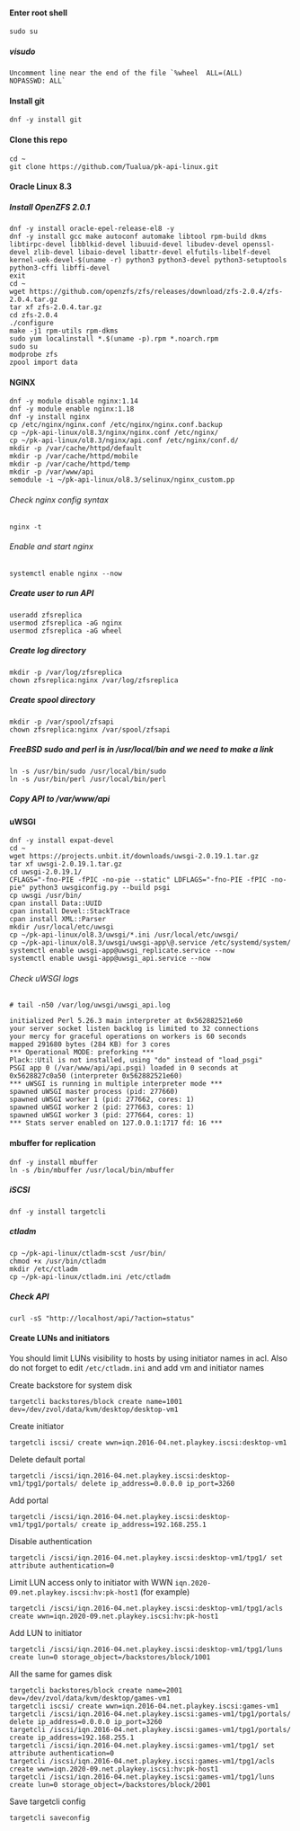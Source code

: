 
#### Enter root shell

    sudo su

##### visudo

    Uncomment line near the end of the file `%wheel  ALL=(ALL)       NOPASSWD: ALL`

#### Install git

    dnf -y install git

#### Clone this repo
    cd ~
    git clone https://github.com/Tualua/pk-api-linux.git

#### Oracle Linux 8.3
##### Install OpenZFS 2.0.1

    dnf -y install oracle-epel-release-el8 -y
    dnf -y install gcc make autoconf automake libtool rpm-build dkms libtirpc-devel libblkid-devel libuuid-devel libudev-devel openssl-devel zlib-devel libaio-devel libattr-devel elfutils-libelf-devel kernel-uek-devel-$(uname -r) python3 python3-devel python3-setuptools python3-cffi libffi-devel
    exit
    cd ~
    wget https://github.com/openzfs/zfs/releases/download/zfs-2.0.4/zfs-2.0.4.tar.gz
    tar xf zfs-2.0.4.tar.gz
    cd zfs-2.0.4
    ./configure
    make -j1 rpm-utils rpm-dkms
    sudo yum localinstall *.$(uname -p).rpm *.noarch.rpm    
    sudo su
    modprobe zfs
    zpool import data

#### NGINX

    dnf -y module disable nginx:1.14
    dnf -y module enable nginx:1.18
    dnf -y install nginx
    cp /etc/nginx/nginx.conf /etc/nginx/nginx.conf.backup
    cp ~/pk-api-linux/ol8.3/nginx/nginx.conf /etc/nginx/
    cp ~/pk-api-linux/ol8.3/nginx/api.conf /etc/nginx/conf.d/
    mkdir -p /var/cache/httpd/default
    mkdir -p /var/cache/httpd/mobile
    mkdir -p /var/cache/httpd/temp
    mkdir -p /var/www/api
    semodule -i ~/pk-api-linux/ol8.3/selinux/nginx_custom.pp

###### Check nginx config syntax

    nginx -t

###### Enable and start nginx

    systemctl enable nginx --now

##### Create user to run API

    useradd zfsreplica
    usermod zfsreplica -aG nginx
    usermod zfsreplica -aG wheel

##### Create log directory

    mkdir -p /var/log/zfsreplica
    chown zfsreplica:nginx /var/log/zfsreplica

##### Create spool directory

    mkdir -p /var/spool/zfsapi
    chown zfsreplica:nginx /var/spool/zfsapi

##### FreeBSD sudo and perl is in /usr/local/bin and we need to make a link

    ln -s /usr/bin/sudo /usr/local/bin/sudo
    ln -s /usr/bin/perl /usr/local/bin/perl

##### Copy API to /var/www/api

#### uWSGI

    dnf -y install expat-devel
    cd ~
    wget https://projects.unbit.it/downloads/uwsgi-2.0.19.1.tar.gz
    tar xf uwsgi-2.0.19.1.tar.gz
    cd uwsgi-2.0.19.1/
    CFLAGS="-fno-PIE -fPIC -no-pie --static" LDFLAGS="-fno-PIE -fPIC -no-pie" python3 uwsgiconfig.py --build psgi
    cp uwsgi /usr/bin/
    cpan install Data::UUID
    cpan install Devel::StackTrace
    cpan install XML::Parser
    mkdir /usr/local/etc/uwsgi
    cp ~/pk-api-linux/ol8.3/uwsgi/*.ini /usr/local/etc/uwsgi/
    cp ~/pk-api-linux/ol8.3/uwsgi/uwsgi-app\@.service /etc/systemd/system/
    systemctl enable uwsgi-app@uwsgi_replicate.service --now
    systemctl enable uwsgi-app@uwsgi_api.service --now

###### Check uWSGI logs

    # tail -n50 /var/log/uwsgi/uwsgi_api.log

    initialized Perl 5.26.3 main interpreter at 0x562882521e60
    your server socket listen backlog is limited to 32 connections
    your mercy for graceful operations on workers is 60 seconds
    mapped 291680 bytes (284 KB) for 3 cores
    *** Operational MODE: preforking ***
    Plack::Util is not installed, using "do" instead of "load_psgi"
    PSGI app 0 (/var/www/api/api.psgi) loaded in 0 seconds at 0x5628827c0a50 (interpreter 0x562882521e60)
    *** uWSGI is running in multiple interpreter mode ***
    spawned uWSGI master process (pid: 277660)
    spawned uWSGI worker 1 (pid: 277662, cores: 1)
    spawned uWSGI worker 2 (pid: 277663, cores: 1)
    spawned uWSGI worker 3 (pid: 277664, cores: 1)
    *** Stats server enabled on 127.0.0.1:1717 fd: 16 ***

#### mbuffer for replication

    dnf -y install mbuffer
    ln -s /bin/mbuffer /usr/local/bin/mbuffer

##### iSCSI

    dnf -y install targetcli

##### ctladm

    cp ~/pk-api-linux/ctladm-scst /usr/bin/
    chmod +x /usr/bin/ctladm
    mkdir /etc/ctladm
    cp ~/pk-api-linux/ctladm.ini /etc/ctladm
    
##### Check API

    curl -sS "http://localhost/api/?action=status"

#### Create LUNs and initiators

You should limit LUNs visibility to hosts by using initiator names in acl. Also do not forget to edit `/etc/ctladm.ini` and add vm and initiator names

Create backstore for system disk

    targetcli backstores/block create name=1001 dev=/dev/zvol/data/kvm/desktop/desktop-vm1
    
Create initiator

    targetcli iscsi/ create wwn=iqn.2016-04.net.playkey.iscsi:desktop-vm1
    
Delete default portal

    targetcli /iscsi/iqn.2016-04.net.playkey.iscsi:desktop-vm1/tpg1/portals/ delete ip_address=0.0.0.0 ip_port=3260
    
Add portal

    targetcli /iscsi/iqn.2016-04.net.playkey.iscsi:desktop-vm1/tpg1/portals/ create ip_address=192.168.255.1
    
Disable authentication

    targetcli /iscsi/iqn.2016-04.net.playkey.iscsi:desktop-vm1/tpg1/ set attribute authentication=0
    
Limit LUN access only to initiator with WWN `iqn.2020-09.net.playkey.iscsi:hv:pk-host1` (for example)

    targetcli /iscsi/iqn.2016-04.net.playkey.iscsi:desktop-vm1/tpg1/acls create wwn=iqn.2020-09.net.playkey.iscsi:hv:pk-host1

Add LUN to initiator

    targetcli /iscsi/iqn.2016-04.net.playkey.iscsi:desktop-vm1/tpg1/luns create lun=0 storage_object=/backstores/block/1001

All the same for games disk

    targetcli backstores/block create name=2001 dev=/dev/zvol/data/kvm/desktop/games-vm1
    targetcli iscsi/ create wwn=iqn.2016-04.net.playkey.iscsi:games-vm1
    targetcli /iscsi/iqn.2016-04.net.playkey.iscsi:games-vm1/tpg1/portals/ delete ip_address=0.0.0.0 ip_port=3260
    targetcli /iscsi/iqn.2016-04.net.playkey.iscsi:games-vm1/tpg1/portals/ create ip_address=192.168.255.1
    targetcli /iscsi/iqn.2016-04.net.playkey.iscsi:games-vm1/tpg1/ set attribute authentication=0
    targetcli /iscsi/iqn.2016-04.net.playkey.iscsi:games-vm1/tpg1/acls create wwn=iqn.2020-09.net.playkey.iscsi:hv:pk-host1
    targetcli /iscsi/iqn.2016-04.net.playkey.iscsi:games-vm1/tpg1/luns create lun=0 storage_object=/backstores/block/2001
    
Save targetcli config

    targetcli saveconfig
